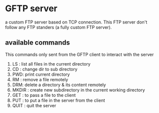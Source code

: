 # GFTP server

a custom FTP server based on TCP connection.
This FTP server don't follow any FTP standers (a fully custom FTP server).

## available commands

This commands only sent from the GFTP client to interact with the server

1. LS : list all files in the current directory
2. CD : change dir to sub directory
3. PWD: print current directory
4. RM : remove a file remotely
5. DRM: delete a directory & its content remotely
6. MKDIR : create new subdirectory in the current working directory
7. GET : to pass a file to the client
8. PUT : to put a file in the server from the client
9. QUIT : quit the server
